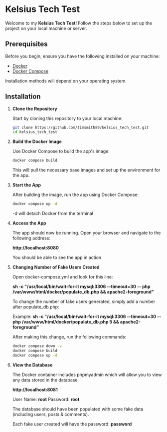 # Kelsius Tech Test

Welcome to my **Kelsius Tech Test**! Follow the steps below to set up the project on your local machine or server.

## Prerequisites

Before you begin, ensure you have the following installed on your machine:

- [Docker](https://www.docker.com/get-started)
- [Docker Compose](https://docs.docker.com/compose/install/)

Installation methods will depend on your operating system.

## Installation

1. **Clone the Repository**

   Start by cloning this repository to your local machine:

    ```bash
    git clone https://github.com/timsmith89/kelsius_tech_test.git
    cd kelsius_tech_test
    ```

2. **Build the Docker Image**

    Use Docker Compose to build the app's image:

    ```bash
    docker compose build
    ```

    This will pull the necessary base images and set up the environment for the app.

3. **Start the App**

    After building the image, run the app using Docker Compose:

    ```bash
    docker compose up -d
    ```
    -d will detach Docker from the terminal

4. **Access the App**

    The app should now be running. Open your browser and navigate to the following address:

    **http://localhost:8080**

    You should be able to see the app in action.

5. **Changing Number of Fake Users Created**

    Open docker-compose.yml and look for this line:

    **sh -c "/usr/local/bin/wait-for-it mysql:3306 --timeout=30 -- php /var/www/html/docker/populate_db.php && apache2-foreground"**

    To change the number of fake users generated, simply add a number after populate_db.php:

    Example: **sh -c "/usr/local/bin/wait-for-it mysql:3306 --timeout=30 -- php /var/www/html/docker/populate_db.php 5 && apache2-foreground"**

    After making this change, run the following commands:

    ```bash
    docker compose down -v
    docker compose build
    docker compose up -d
    ```

6. **View the Database**

    The Docker container includes phpmyadmin which will allow you to view any data stored in the database

    **http://localhost:8081**

    User Name: **root**
    Password: **root**

    The database should have been populated with some fake data (including users, posts & comments).

    Each fake user created will have the password: **password**
